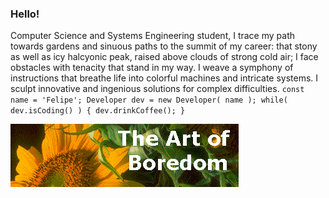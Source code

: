 ### Hello!

Computer Science and Systems Engineering student, I trace my path towards gardens and sinuous paths to the summit of my career: that stony as well as icy halcyonic peak, raised above clouds of strong cold air; I face obstacles with tenacity that stand in my way. I weave a symphony of instructions that breathe life into colorful machines and intricate systems. I sculpt innovative and ingenious solutions for complex difficulties. `const name = 'Felipe'; Developer dev = new Developer( name ); while( dev.isCoding() ) { dev.drinkCoffee(); }`

<img style="" src="https://raw.githubusercontent.com/ainfanthe/ainfanthe/main/assets/img1.png">
